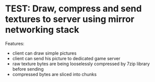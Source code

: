 # TEST: Draw, compress and send textures to server using mirror networking stack

Features:
- client can draw simple pictures
- client can send his picture to dedicated game server
- raw texture bytes are being looselessly compressed by 7zip library before sending
- compressed bytes are sliced into chunks

